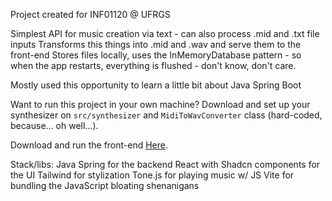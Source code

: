 Project created for INF01120 @ UFRGS

Simplest API for music creation via text - can also process .mid and .txt file inputs
Transforms this things into .mid and .wav and serve them to the front-end
Stores files locally, uses the InMemoryDatabase pattern - so when the app restarts, everything is flushed - don't know, don't care.

Mostly used this opportunity to learn a little bit about Java Spring Boot

Want to run this project in your own machine? Download and set up your synthesizer on `src/synthesizer` and `MidiToWavConverter` class (hard-coded, because... oh well...).

Download and run the front-end [Here](https://github.com/galax1y/galax1y-music-front).

Stack/libs:
Java Spring for the backend
React with Shadcn components for the UI
Tailwind for stylization
Tone.js for playing music w/ JS
Vite for bundling the JavaScript bloating shenanigans
